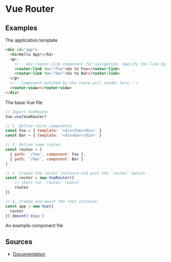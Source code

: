# Vue Router

## Examples

The application template

```html
<div id="app">
  <h1>Hello App!</h1>
  <p>
    <!-- Use router-link component for navigation. Specify the link by passing the `to` prop. -->
    <router-link to="/foo">Go to Foo</router-link>
    <router-link to="/bar">Go to Bar</router-link>
  </p>
  <!-- Component matched by the route will render here -->
  <router-view></router-view>
</div>
```

The base Vue file

```javascript
// Import VueRouter
Vue.use(VueRouter)

// 1. Define route components.
const Foo = { template: '<div>foo</div>' }
const Bar = { template: '<div>bar</div>' }

// 2. Define some routes
const routes = [
  { path: '/foo', component: Foo },
  { path: '/bar', component: Bar }
]

// 3. Create the router instance and pass the `routes` option
const router = new VueRouter({
    // short for `routes: routes`
    routes
})

// 4. Create and mount the root instance.
const app = new Vue({
  router
}).$mount('#app')
```

An example component file

## Sources

* [Documentation](https://router.vuejs.org/)